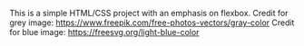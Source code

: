 This is a simple HTML/CSS project with an emphasis on flexbox.
Credit for grey image: https://www.freepik.com/free-photos-vectors/gray-color
Credit for blue image: https://freesvg.org/light-blue-color
